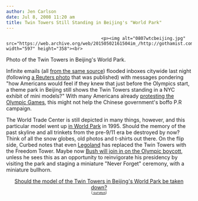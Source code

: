 ```yaml
---
author: Jen Carlson
date: Jul 8, 2008 11:20 am
title: Twin Towers Still Standing in Beijing's "World Park"
---
```


	
										<p><img alt="0807wtcbeijing.jpg" src="https://web.archive.org/web/20150502161504im_/http://gothamist.com/attachments/arts_jen/0807wtcbeijing.jpg" width="597" height="358"><br>
<span class="photo_caption">Photo of the Twin Towers in Beijing&apos;s World Park.</span></p>

<p>Infinite emails (all <a href="https://web.archive.org/web/20150502161504/http://twintowers101.blogspot.com/2008/07/beijing-olympics-city-still-shows-twin.html">from the same source</a>) flooded inboxes citywide last night (following <a href="https://web.archive.org/web/20150502161504/http://search.us.reuters.com/query/?s=USPHOTOS&amp;q=%22beijing+world+park%22">a Reuters photo</a> that was published) with messages pondering &quot;how Americans would feel if they knew that just before the Olympics start, a theme park in Beijing still shows the Twin Towers standing in a NYC exhibit of mini models?&quot; With many Americans already <a href="https://web.archive.org/web/20150502161504/http://gothamist.com/2008/03/10/tony_avella_ral.php">protesting the Olympic Games</a>, this might not help the Chinese government&apos;s boffo P.R campaign. </p>

<p>The World Trade Center is still depicted in many things, however, and this particular model went  up <a href="https://web.archive.org/web/20150502161504/http://en.beijing2008.cn/spectators/beijing/tourism/list/n214068433.shtml">in World Park</a> in 1995. Should the memory of the past skyline and all trinkets from the pre-9/11 era be destroyed by now? Think of all the snow globes, old photos and t-shirts out there. On the flip side, Curbed notes that even <a href="https://web.archive.org/web/20150502161504/http://curbed.com/archives/2008/07/08/wtc_redevelopment_going_just_fine_in_china.php">Legoland</a> has replaced the Twin Towers with the Freedom Tower. Maybe now <a href="https://web.archive.org/web/20150502161504/http://blogs.abcnews.com/politicalradar/2008/04/obama-says-bush.html">Bush will join in on the Olympic boycott</a>, unless he sees this as an opportunity to reinvigorate his presidency by visiting the park and staging a miniature &quot;Never Forget&quot; ceremony, with a miniature bullhorn.</p>

<center><script type="text/javascript" language="javascript" src="https://web.archive.org/web/20150502161504js_/http://s3.polldaddy.com/p/765246.js"></script><noscript> <a href="https://web.archive.org/web/20150502161504/http://answers.polldaddy.com/poll/765246/">Should the model of the Twin Towers in Beijing's World Park be taken down?</a>  <br/> <span style="font-size:9px;"> (<a href="https://web.archive.org/web/20150502161504/http://www.polldaddy.com/">  surveys</a>)</span></noscript></center>					
										
									
				